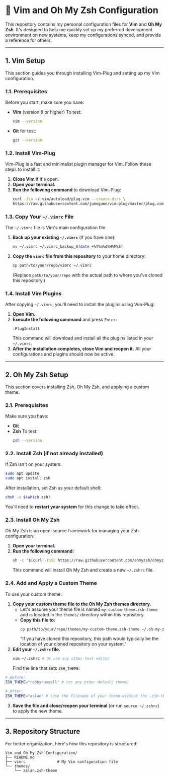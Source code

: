 # 🚀 Vim and Oh My Zsh Configuration

This repository contains my personal configuration files for **Vim** and **Oh My Zsh**. It's designed to help me quickly set up my preferred development environment on new systems, keep my configurations synced, and provide a reference for others.

---
## 1. Vim Setup
This section guides you through installing Vim-Plug and setting up my Vim configuration.
### 1.1. Prerequisites
Before you start, make sure you have:
- **Vim** (version 8 or higher)
	To test: 
	```bash
	vim --version
	```
- **Git**
	for test:
	```bash
	git --version
	```
### 1.2. Install Vim-Plug
Vim-Plug is a fast and minimalist plugin manager for Vim. Follow these steps to install it:
1. **Close Vim** if it's open.
2. **Open your terminal.**
3. **Run the following command** to download Vim-Plug:
	```Bash
	curl -fLo ~/.vim/autoload/plug.vim --create-dirs \
	https://raw.githubusercontent.com/junegunn/vim-plug/master/plug.vim
    ```
### 1.3. Copy Your `~/.vimrc` File
The `~/.vimrc` file is Vim's main configuration file.
1. **Back up your existing `~/.vimrc`** (if you have one):
    ```Bash
    mv ~/.vimrc ~/.vimrc_backup_$(date +%Y%m%d%H%M%S)
    ```
2. **Copy the `vimrc` file from this repository** to your home directory:
    ```Bash
    cp path/to/your/repo/vimrc ~/.vimrc
    ```
    (Replace `path/to/your/repo` with the actual path to where you've cloned this repository.)
### 1.4. Install Vim Plugins
After copying `~/.vimrc`, you'll need to install the plugins using Vim-Plug:
1. **Open Vim.**
2. **Execute the following command** and press `Enter`:
    ```Vim Script
    :PlugInstall
    ```
    This command will download and install all the plugins listed in your `~/.vimrc`.
3. **After the installation completes, close Vim and reopen it.** All your configurations and plugins should now be active.
---
## 2. Oh My Zsh Setup
This section covers installing Zsh, Oh My Zsh, and applying a custom theme.
### 2.1. Prerequisites
Make sure you have:
- **Git**
- **Zsh**
	To test: 
	```bash
	zsh --version
	```
### 2.2. Install Zsh (if not already installed)
If Zsh isn't on your system:
```Bash
sudo apt update
sudo apt install zsh
```
After installation, set Zsh as your default shell:
```Bash
chsh -s $(which zsh)
```
You'll need to **restart your system** for this change to take effect.
### 2.3. Install Oh My Zsh
Oh My Zsh is an open-source framework for managing your Zsh configuration.
1. **Open your terminal.**
2. **Run the following command:**
    ```Bash
    sh -c "$(curl -fsSL https://raw.githubusercontent.com/ohmyzsh/ohmyzsh/master/tools/install.sh)"
    ```
    This command will install Oh My Zsh and create a new `~/.zshrc` file.
### 2.4. Add and Apply a Custom Theme
To use your custom theme:
1. **Copy your custom theme file to the Oh My Zsh themes directory.**
    - Let's assume your theme file is named `my-custom-theme.zsh-theme` and is located in the `themes/` directory within this repository.
    - **Copy this file to:**
        ```Bash
        cp path/to/your/repo/themes/my-custom-theme.zsh-theme ~/.oh-my-zsh/themes/
        ```
        "If you have cloned this repository, this path would typically be the location of your cloned repository on your system."
2. **Edit your `~/.zshrc` file.**
    ```Bash
    vim ~/.zshrc # Or use any other text editor
    ```
    Find the line that sets `ZSH_THEME`:
```bash
# Before:
ZSH_THEME="robbyrussell" # (or any other default theme)

# After:
ZSH_THEME="aslan" # (use the filename of your theme without the .zsh-theme extension)
```
3. **Save the file and close/reopen your terminal** (or run `source ~/.zshrc`) to apply the new theme.
---
## 3. Repository Structure
For better organization, here's how this repository is structured:
```
Vim and Oh My Zsh Configuration/
├── README.md
├── vimrc              # My Vim configuration file
└── themes/
    └── aslan.zsh-theme
```

